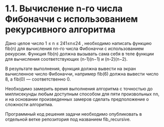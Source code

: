 # 1.1. Вычисление n-го числа Фибоначчи с использованием рекурсивного алгоритма
Дано целое число 1 ≤ n ≤ 241≤n≤24 , необходимо написать функцию fib(n) для вычисления nn-го числа Фибоначчи с использованием рекурсии. Функция fib(n) должна вызывать сама себя в теле функции для вычисления соответствующих (n-1)(n−1) и (n-2)(n−2).

В результате выполнения, функция должна вывести на экран вычисленное число Фибоначчи, например fib(6) должна вывести число 8, а fib(0) — соответственно 0.

Необходимо замерить время выполнения алгоритма с точностью до миллисекунды любым доступным способом для пяти произвольных nn, и на основании произведенных замеров сделать предположение о сложности алгоритма.

Программный код решения задачи необходимо опубликовать в отдельной ветке репозитория под названием fib_recursive.